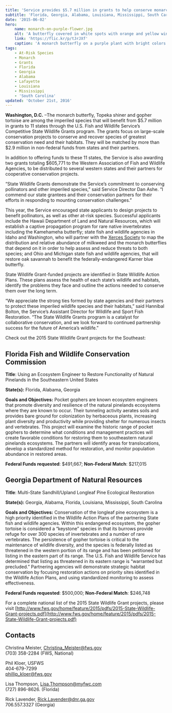 ```yaml
---
title: 'Service provides $5.7 million in grants to help conserve monarch butterflies and other at-risk species in 11 states'
subtitle: 'Florida, Georgia, Alabama, Louisiana, Mississippi, South Carolina benefit from two grants in the Southeast'
date: '2015-06-02'
hero:
    name: monarch-on-purple-flower.jpg
    alt: 'A butterfly covered in white spots with orange and yellow wings perched on a purple flower.'
    link: 'https://flic.kr/p/tJrJXf'
    caption: 'A monarch butterfly on a purple plant with bright colors in the background. Photo by Christine Lisiewski.'
tags:
    - At-Risk Species
    - Monarch
    - Grants
    - Florida
    - Georgia
    - Alabama
    - Lafayette
    - Louisiana
    - Mississippi
    - 'South Carolina'
updated: 'October 21st, 2016'
---
```


**Washington, D.C.** –The monarch butterfly, Topeka shiner and gopher tortoise are among the imperiled species that will benefit from $5.7 million in grants to 11 states through the U.S. Fish and Wildlife Service’s Competitive State Wildlife Grants program. The grants focus on large-scale conservation projects to conserve and recover species of greatest conservation need and their habitats. They will be matched by more than $2.9 million in non-federal funds from states and their partners.

In addition to offering funds to these 11 states, the Service is also awarding two grants totaling $605,771 to the Western Association of Fish and Wildlife Agencies, to be distributed to several western states and their partners for cooperative conservation projects.

“State Wildlife Grants demonstrate the Service’s commitment to conserving pollinators and other imperiled species,” said Service Director Dan Ashe. “I commend our state grantees and their conservation partners for their efforts in responding to mounting conservation challenges.”

This year, the Service encouraged state applicants to design projects to benefit pollinators, as well as other at-risk species. Successful applicants include the Hawaii Department of Land and Natural Resources, which will establish a captive propagation program for rare native invertebrates including the Kamehameha butterfly; state fish and wildlife agencies in Idaho and Washington, who will partner with the [Xerces Society](https://xerces.org/) to map the distribution and relative abundance of milkweed and the monarch butterflies that depend on it in order to help assess and reduce threats to both species; and Ohio and Michigan state fish and wildlife agencies, that will restore oak savannah to benefit the federally-endangered Karner blue butterfly.

State Wildlife Grant-funded projects are identified in State Wildlife Action Plans. These plans assess the health of each state’s wildlife and habitats, identify the problems they face and outline the actions needed to conserve them over the long term.

“We appreciate the strong ties formed by state agencies and their partners to protect these imperiled wildlife species and their habitats,” said Hannibal Bolton, the Service’s Assistant Director for Wildlife and Sport Fish Restoration. “The State Wildlife Grants program is a catalyst for collaborative conservation, and we look forward to continued partnership success for the future of America’s wildlife.”

Check out the 2015 State Wildlife Grant projects for the Southeast:

## Florida Fish and Wildlife Conservation Commission

**Title**: Using an Ecosystem Engineer to Restore Functionality of Natural Pinelands in the Southeastern United States

**State(s):** Florida, Alabama, Georgia

**Goals and Objectives:** Pocket gophers are known ecosystem engineers that promote diversity and resilience of the natural pinelands ecosystems where they are known to occur. Their tunneling activity aerates soils and provides bare ground for colonization by herbaceous plants, increasing plant diversity and productivity while providing shelter for numerous insects and vertebrates. This project will examine the historic range of pocket gophers to determine what conditions and management practices will create favorable conditions for restoring them to southeastern natural pinelands ecosystems. The partners will identify areas for translocations, develop a standardized method for restoration, and monitor population abundance in restored areas.

**Federal Funds requested**: $491,667; **Non-Federal Match**: $217,015

## Georgia Department of Natural Resources

**Title**: Multi-State Sandhill/Upland Longleaf Pine Ecological Restoration

**State(s):** Georgia, Alabama, Florida, Louisiana, Mississippi, South Carolina

**Goals and Objectives:** Conservation of the longleaf pine ecosystem is a high priority identified in the Wildlife Action Plans of the partnering State fish and wildlife agencies. Within this endangered ecosystem, the gopher tortoise is considered a “keystone” species in that its burrows provide refuge for over 300 species of invertebrates and a number of rare vertebrates. The persistence of gopher tortoise is critical to the maintenance of wildlife diversity, and the species is federally listed as threatened in the western portion of its range and has been petitioned for listing in the eastern part of its range. The U.S. Fish and Wildlife Service has determined that listing as threatened in its eastern range is “warranted but precluded.” Partnering agencies will demonstrate strategic habitat conservation by focusing restoration actions on priority sites identified in the Wildlife Action Plans, and using standardized monitoring to assess effectiveness.

**Federal Funds requested**: $500,000; **Non-Federal Match**: $246,748

For a complete national list of the 2015 State Wildlife Grant projects, please visit [http://www.fws.gov/home/feature/2015/pdfs/2015-State-Wildlife-Grant-projects.pdf](http://www.fws.gov/home/feature/2015/pdfs/2015-State-Wildlife-Grant-projects.pdf)

## Contacts

Christina Meister, Christina_Meister@fws.gov  
(703) 358-2284 (FWS, National)

Phil Kloer, USFWS  
404-679-7299  
[phillip_kloer@fws.gov](mailto:phillip_kloer@fws.gov)

Lisa Thompson, Lisa.Thompson@myfwc.com  
(727) 896-8626\. (Florida)

Rick Lavender, Rick.Lavender@dnr.ga.gov  
706.557.3327 (Georgia)
